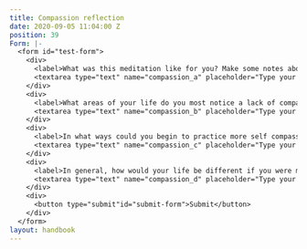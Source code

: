 ```yaml
---
title: Compassion reflection
date: 2020-09-05 11:04:00 Z
position: 39
Form: |-
  <form id="test-form">
    <div>
      <label>What was this meditation like for you? Make some notes about what felt most significant for you.</label>
      <textarea type="text" name="compassion_a" placeholder="Type your answer here"/></textarea>
    </div>
    <div>
      <label>What areas of your life do you most notice a lack of compassion for yourself?</label>
      <textarea type="text" name="compassion_b" placeholder="Type your answer here"/></textarea>
    </div>
    <div>
      <label>In what ways could you begin to practice more self compassion with this part of yourself?</label>
      <textarea type="text" name="compassion_c" placeholder="Type your answer here"/></textarea>
    </div>
    <div>
      <label>In general, how would your life be different if you were more compassionate with yourself?</label>
      <textarea type="text" name="compassion_d" placeholder="Type your answer here"/></textarea>
    </div>
    <div>
      <button type="submit"id="submit-form">Submit</button>
    </div>
  </form>
layout: handbook
---
```



